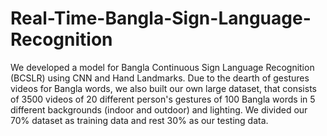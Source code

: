 # Real-Time-Bangla-Sign-Language-Recognition
We developed a model for Bangla Continuous Sign Language Recognition (BCSLR) using CNN and Hand Landmarks. Due to the dearth of gestures videos for Bangla words, we also built our own large dataset, that consists of 3500 videos of 20 different person's gestures of 100 Bangla words in 5 different backgrounds (indoor and outdoor) and lighting. We divided our 70\% dataset as training data and rest 30\% as our testing data.
